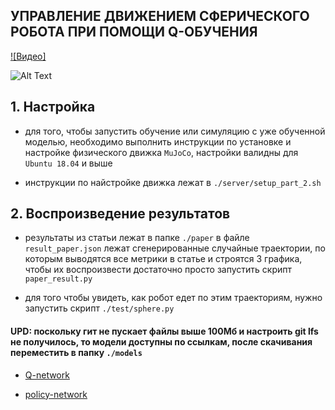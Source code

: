 ## УПРАВЛЕНИЕ ДВИЖЕНИЕМ СФЕРИЧЕСКОГО РОБОТА ПРИ ПОМОЩИ Q-ОБУЧЕНИЯ

[![Видео]](https://www.youtube.com/watch?v=pCcGI_YZO_s)

![Alt Text](paper/trajectory.gif)

## 1. Настройка
- для того, чтобы запустить обучение или симуляцию с уже обученной моделью, необходимо выполнить инструкции по установке и настройке физического движка ```MuJoCo```,
настройки валидны для ```Ubuntu 18.04``` и выше

- инструкции по найстройке движка лежат в ```./server/setup_part_2.sh```

## 2. Воспроизведение результатов
- результаты из статьи лежат в папке ```./paper```
в файле ```result_paper.json``` лежат сгенерированные случайные траектории, по которым выводятся все метрики в статье
и строятся 3 графика, чтобы их воспроизвести достаточно просто запустить скрипт ```paper_result.py```

- для того чтобы увидеть, как робот едет по этим траекториям, нужно запустить скрипт ```./test/sphere.py```



#### UPD: поскольку гит не пускает файлы выше 100Мб и настроить git lfs не получилось, то модели доступны по ссылкам, после скачивания переместить в папку ``./models``

 - [Q-network](https://disk.yandex.ru/d/v1yUVwlFXtMcYw)

 - [policy-network](https://disk.yandex.ru/d/zYff7QSoP7cdAQ)
